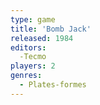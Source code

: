 ```yaml
---
type: game
title: 'Bomb Jack'
released: 1984
editors: 
  -Tecmo
players: 2
genres:
  - Plates-formes
---
```


